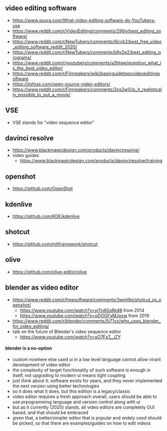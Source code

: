 ## video editing software

- https://www.quora.com/What-video-editing-software-do-YouTubers-use
- https://www.reddit.com/r/VideoEditing/comments/29tliy/best_editing_software/
- https://www.reddit.com/r/NewTubers/comments/i6cck2/best_free_video_editing_software_reddit_2020/
- https://www.reddit.com/r/NewTubers/comments/b8v2e2/best_editing_programs/
- https://www.reddit.com/r/youtubers/comments/a3htwe/question_what_is_the_best_video_editor/
- https://www.reddit.com/r/Filmmakers/wiki/basicguidetopcvideoeditingsoftware
- https://itsfoss.com/open-source-video-editors/
- https://www.reddit.com/r/Filmmakers/comments/2xs2w0/is_it_realistically_possible_to_put_a_movie/

## VSE

- VSE stands for "video sequence editor"

## davinci resolve

- https://www.blackmagicdesign.com/products/davinciresolve/
- video guides
    - https://www.blackmagicdesign.com/products/davinciresolve/training

## openshot

- https://github.com/OpenShot

## kdenlive

- https://github.com/KDE/kdenlive

## shotcut

- https://github.com/mltframework/shotcut

## olive

- https://github.com/olive-editor/olive

## blender as video editor

- https://www.reddit.com/r/freesoftware/comments/3wml9o/shotcut_vs_openshot/
    - https://www.youtube.com/watch?v=yjTn8GsRk48 from 2014
    - https://www.youtube.com/watch?v=qDOGFxMJoxw from 2019
- https://www.reddit.com/r/blender/comments/5i71vz/who_uses_blender_for_video_editing/
- talk on the future of Blender's video sequence editor
    - https://www.youtube.com/watch?v=sO7Fx7__iZY

#### blender is a no-option

- custom nowhere else used ui in a low level language cannot allow virant development of video editor
- the complexity of target functionality of such software is enough in itself, not upgrading to modern ui means tight coupling
- just think about it: software exists for years, and they never implemented the next version using better technologies
- so it does what it does, but this edition is a legacy/classic
- video editor requires a fresh approach overall, users should be able to use prpogramming language and version control along with ui
- but as it currently (2020) stands, all video editors are completely GUI based, and that should be embraced
- given that, a better/simpler editor that is popular and widely used should be picked, so that there are examples/guides on how to edit videos